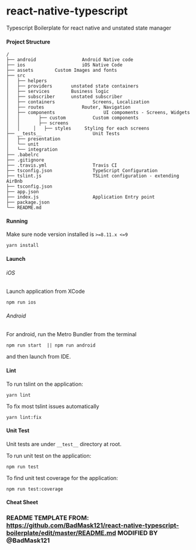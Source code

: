 # react-native-typescript
Typescript Boilerplate for react native and unstated state manager


#### Project Structure

```
/
├── android					Android Native code
├── ios						iOS Native Code
├── assets        Custom Images and fonts
├── src
│   ├── helpers
│   ├── providers       unstated state containers
│   ├── services        Business logic
│   ├── subscriber      unstated subscriber
│   ├── containers				Screens, Localization
│   ├── routes				Router, Navigation
│   ├── components					UI compoments - Screens, Widgets
│   │	    ├── custom			Custom components
│   │	    ├── screens
│   │	  │   ├── styles     Styling for each screens
├── __tests__					Unit Tests
│   ├── presentation
│   └── unit
│   └── integration
├── .babelrc
├── .gitignore
├── .travis.yml					Travis CI
├── tsconfig.json				TypeScript Configuration
├── tslint.js					TSLint configuration - extending AirBnb
├── tsconfig.json
├── app.json
├── index.js					Application Entry point
├── package.json
└── README.md
```
#### Running

Make sure node version installed is `>=8.11.x <=9`

```
yarn install
```

#### Launch

###### iOS

Launch application from XCode

```
npm run ios
```

###### Android

For android, run the Metro Bundler from the terminal

```
npm run start  || npm run android
```

and then launch from IDE.

#### Lint

To run tslint on the application:

```
yarn lint
```

To fix most tslint issues automatically

```
yarn lint:fix
```

#### Unit Test

Unit tests are under `__test__` directory at root.

To run unit test on the application:

```
npm run test
```

To find unit test coverage for the application:

```
npm run test:coverage
```

#### Cheat Sheet


### README TEMPLATE FROM: https://github.com/BadMask121/react-native-typescript-boilerplate/edit/master/README.md MODIFIED BY @BadMask121

